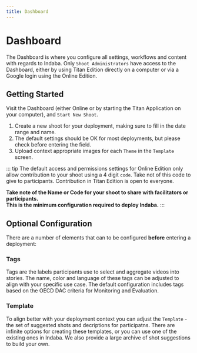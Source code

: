 ```yaml
---
title: Dashboard
---
```


<ReadTime />

# Dashboard

<Leader>

The Dashboard is where you configure all settings, workflows and content with regards to Indaba. Only `Shoot Administrators` have access to the Dashboard, either by using Titan Edition directly on a computer or via a Google login using the Online Edition.

</Leader>

## Getting Started

Visit the Dashboard (either Online or by starting the Titan Application on your computer), and `Start New Shoot`.

1. Create a new shoot for your deployment, making sure to fill in the date range and name.
2. The default settings should be OK for most deployments, but please check before entering the field.
3. Upload context appropriate images for each `Theme` in the `Template` screen.

::: tip
The default access and permissions settings for Online Edition only allow contribution to your shoot using a 4 digit `code`. Take not of this code to give to participants. Contribution in Titan Edition is open to everyone.

**Take note of the Name or Code for your shoot to share with facilitators or participants. \
This is the minimum configuration required to deploy Indaba.**
:::

## Optional Configuration

There are a number of elements that can to be configured **before** entering a deployment:

### Tags

Tags are the labels participants use to select and aggregate videos into stories. The name, color and language of these tags can be adjusted to align with your specific use case. The default configuration includes tags based on the OECD DAC criteria for Monitoring and Evaluation.

### Template

To align better with your deployment context you can adjust the `Template` - the set of suggested shots and decriptions for participatns. There are infinite options for creating these templates, or you can use one of the existing ones in Indaba. We also provide a large archive of shot suggestions to build your own.